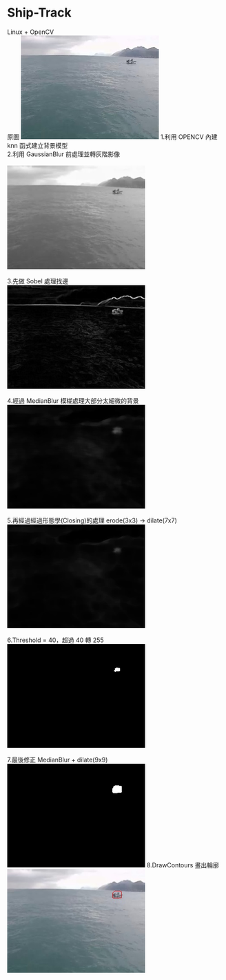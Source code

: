 # Ship-Track
Linux + OpenCV<br>
  原圖
  ![img](https://github.com/liangsmfish/Ship-Track/blob/master/img/231_1.jpg)
  1.利用 OPENCV 內建 knn 函式建立背景模型<br>
  2.利用 GaussianBlur 前處理並轉灰階影像<br>  
  ![img2](https://github.com/liangsmfish/Ship-Track/blob/master/img/231_2.jpg)
  
  3.先做 Sobel 處理找邊<br>
  ![img3](https://github.com/liangsmfish/Ship-Track/blob/master/img/231_3.jpg)
  
  4.經過 MedianBlur 模糊處理大部分太細微的背景<br>
  ![img4](https://github.com/liangsmfish/Ship-Track/blob/master/img/231_4.jpg)
  
  5.再經過經過形態學(Closing)的處理 erode(3x3) -> dilate(7x7) <br>
  ![img5](https://github.com/liangsmfish/Ship-Track/blob/master/img/231_5.jpg)
    
  6.Threshold = 40，超過 40 轉 255<br>
  ![img6](https://github.com/liangsmfish/Ship-Track/blob/master/img/231_6.jpg)
  
  7.最後修正 MedianBlur + dilate(9x9)<br>
  ![img7](https://github.com/liangsmfish/Ship-Track/blob/master/img/231_7.jpg)
  8.DrawContours 畫出輪廓<br>
  ![img8](https://github.com/liangsmfish/Ship-Track/blob/master/img/231_8.jpg)
